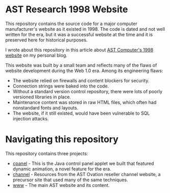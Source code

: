 # AST Research 1998 Website
This repository contains the source code for a major computer manufacturer's website as it existed in 1998.  The code is dated and not well written for the era, but it was a successful website at the time and it is preserved here for historical purposes.

I wrote about this repository in this article about [AST Computer's 1998 website](https://tedspence.com/postmortem-the-1998-ast-computer-website-7ee381c63b4c) on my personal blog.

This website was built by a small team and reflects many of the flaws of website development during the Web 1.0 era.  Among its engineering flaws:
* The website relied on firewalls and content blockers for security.
* Connection strings were baked into the code.
* Without a standard version control repository, there were lots of poorly versioned libraries in place.
* Maintenance content was stored in raw HTML files, which often had nonstandard fonts and layouts.
* The website, if it still existed, would have been vulnerable to SQL injection attacks.

# Navigating this repository

This repository contains three projects:
* [cpanel](https://github.com/tspence/ast-research-website-historical/tree/main/cpanel) - This is the Java control panel applet we built that featured dynamic animation, a novel feature for the era.
* [channel](https://github.com/tspence/ast-research-website-historical/tree/main/channel) - Resources from the AST Ovation reseller channel website, a precursor site that used many of the same techniques.
* [www](https://github.com/tspence/ast-research-website-historical/tree/main/WWW) - The main AST website and its content.
